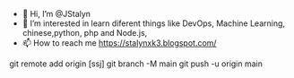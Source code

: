 - 👋 Hi, I’m @JStalyn
- 👀 I’m interested in learn diferent things like DevOps, Machine Learning, chinese,python, php and Node.js, 
- 📫 How to reach me https://stalynxk3.blogspot.com/

<!---
JStalyn/JStalyn is a ✨ special ✨ repository because its `README.md` (this file) appears on your GitHub profile.
You can click the Preview link to take a look at your changes.
--->



git remote add origin [ssj]
git branch -M main
git push -u origin main
